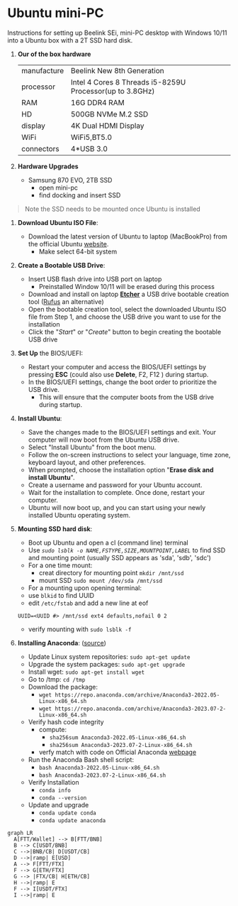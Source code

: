 # Ubuntu mini-PC

Instructions for setting up Beelink SEi, mini-PC desktop with Windows 10/11 into a Ubuntu box with a 2T SSD hard disk. 

1. __Our of the box hardware__

    |  |  |
    |------------|---------------|
    | manufacture | Beelink New 8th Generation | 
    | processor    | Intel 4 Cores 8 Threads i5-8259U Processor(up to 3.8GHz) |
    | RAM | 16G DDR4 RAM |
    | HD | 500GB NVMe M.2 SSD |
    | display | 4K Dual HDMI Display |
    | WiFi  | WiFi5,BT5.0 | 
    | connectors | 4*USB 3.0 | 

2. __Hardware Upgrades__ 
    - Samsung 870 EVO, 2TB SSD
        - open mini-pc
        - find docking and insert SSD
> Note the SSD needs to be mounted once Ubuntu is installed

1. __Download Ubuntu ISO File__:
    - Download the latest version of Ubuntu to laptop (MacBookPro) from the official Ubuntu [website](https://ubuntu.com/download).
        - Make select 64-bit system

2. __Create a Bootable USB Drive__:
    - Insert USB flash drive into USB port on laptop
        - Preinstalled Window 10/11 will be erased during this process
    - Download and install on laptop [__Etcher__](https://www.balena.io/etcher/) a USB drive bootable creation tool ([Rufus](https://rufus.ie/) an alternative)
    - Open the bootable creation tool, select the downloaded Ubuntu ISO file from Step 1, and choose the USB drive you want to use for the installation
    - Click the "_Start_" or "_Create_" button to begin creating the bootable USB drive

3. __Set Up__ the BIOS/UEFI:
    - Restart your computer and access the BIOS/UEFI settings by pressing __ESC__ (could also use __Delete__, F2, F12 ) during startup.
    - In the BIOS/UEFI settings, change the boot order to prioritize the USB drive. 
        - This will ensure that the computer boots from the USB drive during startup.

4. __Install Ubuntu__:
    - Save the changes made to the BIOS/UEFI settings and exit. Your computer will now boot from the Ubuntu USB drive.
    - Select "Install Ubuntu" from the boot menu.
    - Follow the on-screen instructions to select your language, time zone, keyboard layout, and other preferences.
    - When prompted, choose the installation option "__Erase disk and install Ubuntu__". 
    - Create a username and password for your Ubuntu account.
    - Wait for the installation to complete. Once done, restart your computer.
    - Ubuntu will now boot up, and you can start using your newly installed Ubuntu operating system.
    
6. __Mounting SSD hard disk__:
    - Boot up Ubuntu and open a cl (command line) terminal
    - Use  _`sudo lsblk -o NAME,FSTYPE,SIZE,MOUNTPOINT,LABEL`_ to find SSD and mounting point (usually SSD appears as 'sda', 'sdb', 'sdc')
    - For a one time mount:
        - creat directory for mounting point `mkdir /mnt/ssd`
        - mount SSD `sudo mount /dev/sda /mnt/ssd`
    - For a mounting upon opening terminal:
    - use `blkid` to find UUID
    - edit `/etc/fstab` and add a new line at eof
    ```
    UUID=<UUID #> /mnt/ssd ext4 defaults,nofail 0 2
    ```
    - verify mounting with `sudo lsblk -f`

7. __Installing Anaconda__: ([source](https://www.makeuseof.com/install-anaconda-on-ubuntu/))
    -  Update Linux system repositories: `sudo apt-get update`
    -  Upgrade the system packages: `sudo apt-get upgrade`
    - Install wget: `sudo apt-get install wget`
    - Go to /tmp: `cd /tmp`
    - Download the package:
        - `wget https://repo.anaconda.com/archive/Anaconda3-2022.05-Linux-x86_64.sh`
        - `wget https://repo.anaconda.com/archive/Anaconda3-2023.07-2-Linux-x86_64.sh`
    -  Verify hash code integrity
        - compute:
            - `sha256sum Anaconda3-2022.05-Linux-x86_64.sh`
            - `sha256sum Anaconda3-2023.07-2-Linux-x86_64.sh`
        - verfy match with code on Official Anaconda [webpage](`https://repo.anaconda.com/archive/`)
    - Run the Anaconda Bash shell script:
        - `bash Anaconda3-2022.05-Linux-x86_64.sh`
        - `bash Anaconda3-2023.07-2-Linux-x86_64.sh`
    - Verify Installation
        - `conda info`
        - `conda --version`
    - Update and upgrade
        - `conda update conda`
        - `conda update anaconda`


```mermaid
graph LR
  A[FTT/Wallet] --> B[FTT/BNB]
  B --> C[USDT/BNB]
  C -->|BNB/CB| D[USDT/CB]
  D -->|ramp| E[USD]
  A --> F[FTT/FTX]
  F --> G[ETH/FTX]
  G --> |FTX/CB| H[ETH/CB]
  H -->|ramp| E
  F --> I[USDT/FTX]
  I -->|ramp| E
```